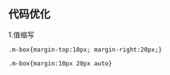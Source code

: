 ## 代码优化

1.值缩写


```
.m-box{margin-top:10px; margin-right:20px;}

.m-box{margin:10px 20px auto}
```
